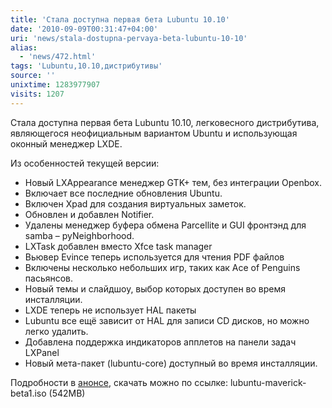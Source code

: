 ```yaml
---
title: 'Стала доступна первая бета Lubuntu 10.10'
date: '2010-09-09T00:31:47+04:00'
uri: 'news/stala-dostupna-pervaya-beta-lubuntu-10-10'
alias: 
  - 'news/472.html'
tags: 'Lubuntu,10.10,дистрибутивы'
source: ''
unixtime: 1283977907
visits: 1207
---
```

Стала доступна первая бета Lubuntu 10.10, легковесного дистрибутива, являющегося неофициальным вариантом Ubuntu и использующая оконный менеджер LXDE.

Из особенностей текущей версии:

*   Новый LXAppearance менеджер GTK+ тем, без интеграции Openbox.
*   Включает все последние обновления Ubuntu.
*   Включен Xpad для создания виртуальных заметок.
*   Обновлен и добавлен Notifier.
*   Удалены менеджер буфера обмена Parcellite и GUI фронтэнд для samba – pyNeighborhood.
*   LXTask добавлен вместо Xfce task manager
*   Вьювер Evince теперь используется для чтения PDF файлов
*   Включены несколько небольших игр, таких как Ace of Penguins пасьянсов.
*   Новый темы и слайдшоу, выбор которых доступен во время инсталляции.
*   LXDE теперь не использует HAL пакеты
*   Lubuntu все ещё зависит от HAL для записи CD дисков, но можно легко удалить.
*   Добавлена поддержка индикаторов апплетов на панели задач LXPanel
*   Новый мета-пакет (lubuntu-core) доступный во время инсталляции.

Подробности в [анонсе](http://lubuntu.net/blog/lubuntu-maverick-beta-1-release), скачать можно по ссылке: lubuntu-maverick-beta1.iso (542MB)

